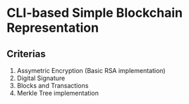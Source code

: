 # CLI-based Simple Blockchain Representation

## Criterias

1. Assymetric Encryption (Basic RSA implementation)
2. Digital Signature
3. Blocks and Transactions
4. Merkle Tree implementation
